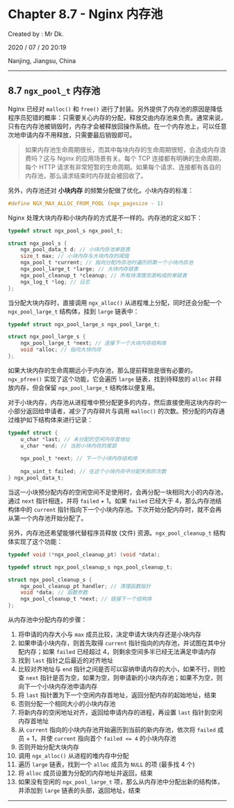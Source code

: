 # Chapter 8.7 - Nginx 内存池

Created by : Mr Dk.

2020 / 07 / 20 20:19

Nanjing, Jiangsu, China

---

## 8.7 `ngx_pool_t` 内存池

Nginx 已经对 `malloc()` 和 `free()` 进行了封装。另外提供了内存池的原因是降低程序员犯错的概率：只需要关心内存的分配，释放交由内存池来负责。通常来说，只有在内存池被销毁时，内存才会被释放回操作系统。在一个内存池上，可以任意次地申请内存不用释放，只需要最后销毁即可。

> 如果内存池生命周期很长，而其中每块内存的生命周期很短，会造成内存浪费吗？这与 Nginx 的应用场景有关。每个 TCP 连接都有明确的生命周期，每个 HTTP 请求有非常短暂的生命周期。如果每个请求、连接都有各自的内存池，那么请求结束时内存就会被回收了。

另外，内存池还对 **小块内存** 的频繁分配做了优化。小块内存的标准：

```c
#define NGX_MAX_ALLOC_FROM_POOL (ngx_pagesize - 1)
```

Nginx 处理大块内存和小块内存的方式是不一样的。内存池的定义如下：

```c
typedef struct ngx_pool_s ngx_pool_t;

struct ngx_pool_s {
    ngx_pool_data_t d; // 小块内存池单链表
    size_t max; // 小块内存与大块内存的阈值
    ngx_pool_t *current; // 指向分配内存池时遍历的第一个小块内存池
    ngx_pool_large_t *large; // 大块内存链表
    ngx_pool_cleanup_t *cleanup; // 所有待清理资源构成的单链表
    ngx_log_t *log; // 日志
};
```

当分配大块内存时，直接调用 `ngx_alloc()` 从进程堆上分配，同时还会分配一个 `ngx_pool_large_t` 结构体，挂到 `large` 链表中：

```c
typedef struct ngx_pool_large_s ngx_pool_large_t;

struct ngx_pool_large_s {
    ngx_pool_large_t *next; // 连接下一个大块内存结构体
    void *alloc; // 指向大块内存
};
```

如果大块内存的生命周期远小于内存池，那么提前释放是很有必要的。`ngx_pfree()` 实现了这个功能，它会遍历 `large` 链表，找到待释放的 `alloc` 并释放内存，但会保留 `ngx_pool_large_t` 结构体以便复用。

对于小块内存，内存池从进程堆中预分配更多的内存，然后直接使用这块内存的一小部分返回给申请者，减少了内存碎片与调用 `malloc()` 的次数。预分配的内存通过维护如下结构体来进行记录：

```c
typedef struct {
    u_char *last; // 未分配的空闲内存首地址
    u_char *end; // 当前小块内存的尾部
    
    ngx_pool_t *next; // 下一个小块内存结构体
    
    ngx_uint_t failed; // 在这个小块内存中分配失败的次数
} ngx_pool_data_t;
```

当这一小块预分配内存的空闲空间不足使用时，会再分配一块相同大小的内存池，通过 `next` 指针相连，并将 `failed` + 1。如果 `failed` 已经大于 4，那么内存池结构体中的 `current` 指针指向下一个小块内存池。下次开始分配内存时，就不会再从第一个内存池开始分配了。

另外，内存池还希望能够代替程序员释放 (文件) 资源。`ngx_pool_cleanup_t` 结构体实现了这个功能：

```c
typedef void (*ngx_pool_cleanup_pt) (void *data);

typedef struct ngx_pool_cleanup_s ngx_pool_cleanup_t;

struct ngx_pool_cleanup_s {
    ngx_pool_cleanup_pt handler; // 清理函数指针
    void *data; // 函数参数
    ngx_pool_cleanup_t *next; // 链接下一个结构体
};
```

从内存池中分配内存的步骤：

1. 将申请的内存大小与 `max` 成员比较，决定申请大块内存还是小块内存
2. 如果申请小块内存，则首先取得 `current` 指针指向的内存池，并试图在其中分配内存；如果 `failed` 已经超过 4，则剩余空间多半已经无法满足申请内存
3. 找到 `last` 指针之后最近的对齐地址
4. 比较对齐地址与 `end` 指针之间是否可以容纳申请内存的大小，如果不行，则检查 `next` 指针是否为空，如果为空，则申请新的小块内存池；如果不为空，则向下一个小块内存池申请内存
5. 将 `last` 指针置为下一个空闲内存首地址，返回分配内存的起始地址，结束
6. 否则分配一个相同大小的小块内存池
7. 将新内存的空闲地址对齐，返回给申请内存的进程，再设置 `last` 指针到空闲内存首地址
8. 从 `current` 指向的小块内存池开始遍历到当前的新内存池，依次将 `failed` 成员 + 1，并使 `current` 指向首个 `failed <= 4` 的小块内存池
9. 否则开始分配大块内存
10. 调用 `ngx_alloc()` 从进程的堆内存中分配
11. 遍历 `large` 链表，找到一个 `alloc` 成员为 `NULL` 的项 (最多找 4 个)
12. 将 `alloc` 成员设置为分配的内存地址并返回，结束
13. 如果没有空闲的 `ngx_pool_large_t` 项，那么从内存池中分配出新的结构体，并添加到 `large` 链表的头部，返回地址，结束

---

